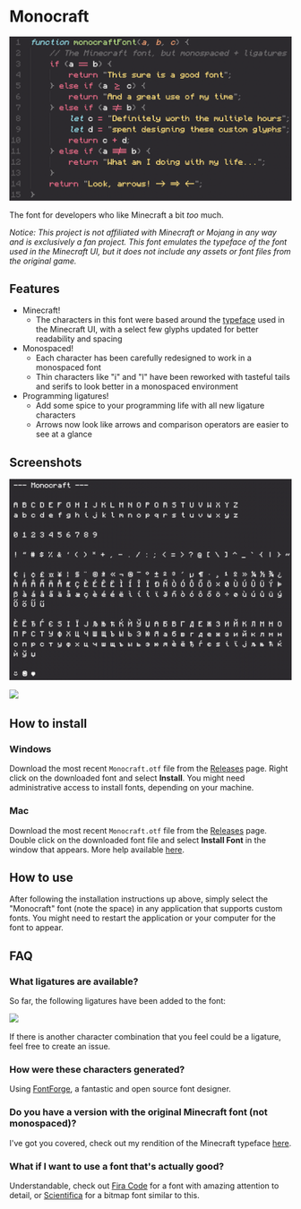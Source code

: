 # Monocraft

![](images/preview.png)

The font for developers who like Minecraft a bit _too_ much.

*Notice: This project is not affiliated with Minecraft or Mojang in any way and is exclusively a fan project. This font emulates the typeface of the font used in the Minecraft UI, but it does not include any assets or font files from the original game.*

## Features

- Minecraft!
  - The characters in this font were based around the [typeface](https://github.com/IdreesInc/Minecraft-Font) used in the Minecraft UI, with a select few glyphs updated for better readability and spacing
- Monospaced!
  - Each character has been carefully redesigned to work in a monospaced font
  - Thin characters like "i" and "l" have been reworked with tasteful tails and serifs to look better in a monospaced environment
- Programming ligatures!
  - Add some spice to your programming life with all new ligature characters
  - Arrows now look like arrows and comparison operators are easier to see at a glance

## Screenshots

![](images/glyphs.png)

![](images/javascript-example.png)

## How to install

### Windows

Download the most recent `Monocraft.otf` file from the [Releases](https://github.com/IdreesInc/Minecraft-Mono/releases) page. Right click on the downloaded font and select **Install**. You might need administrative access to install fonts, depending on your machine.

### Mac

Download the most recent `Monocraft.otf` file from the [Releases](https://github.com/IdreesInc/Minecraft-Mono/releases) page. Double click on the downloaded font file and select **Install Font** in the window that appears. More help available [here](https://support.apple.com/en-us/HT201749).

## How to use

After following the installation instructions up above, simply select the "Monocraft" font (note the space) in any application that supports custom fonts. You might need to restart the application or your computer for the font to appear.

## FAQ

### What ligatures are available?

So far, the following ligatures have been added to the font:

<img src="images/ligatures.png" width="300">

If there is another character combination that you feel could be a ligature, feel free to create an issue.

### How were these characters generated?

Using [FontForge](https://fontforge.org/en-US/), a fantastic and open source font designer.

### Do you have a version with the original Minecraft font (not monospaced)?

I've got you covered, check out my rendition of the Minecraft typeface [here](https://github.com/IdreesInc/Minecraft-Font).

### What if I want to use a font that's actually good?

Understandable, check out [Fira Code](https://github.com/tonsky/FiraCode) for a font with amazing attention to detail, or [Scientifica](https://github.com/nerdypepper/scientifica) for a bitmap font similar to this.
